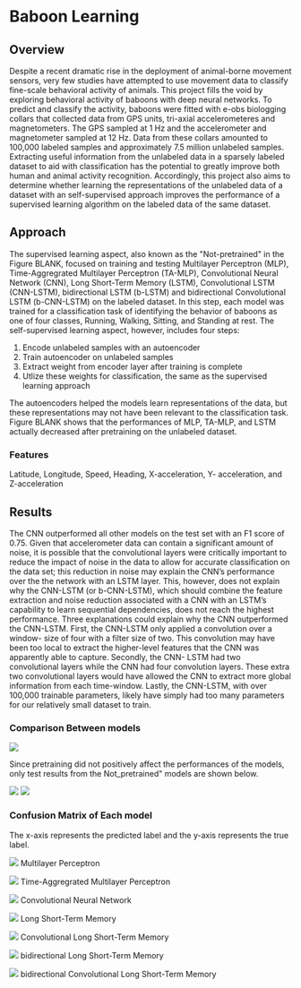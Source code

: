 # Baboon Learning

## Overview

Despite a recent dramatic rise in the deployment of animal-borne movement sensors, very few studies have attempted to use movement data to classify fine-scale behavioral activity of animals. This project fills the void by exploring behavioral activity of baboons with deep neural networks. To predict and classify the activity, baboons were fitted with e-obs biologging collars that collected data from GPS units, tri-axial accelerometeres and magnetometers. The GPS sampled at 1 Hz and the accelerometer and magnetometer sampled at 12 Hz. Data from these collars amounted to 100,000 labeled samples and approximately 7.5 million unlabeled samples. Extracting useful information from the unlabeled data in a sparsely labeled dataset to aid with classification has the potential to greatly improve both human and animal activity recognition. Accordingly, this project also aims to determine whether learning the representations of the unlabeled data of a dataset with an self-supervised approach improves the performance of a supervised learning algorithm on the labeled data of the same dataset.

## Approach

The supervised learning aspect, also known as the "Not-pretrained" in the Figure BLANK, focused on training and testing Multilayer Perceptron (MLP), Time-Aggregrated Multilayer Perceptron (TA-MLP), Convolutional Neural Network (CNN), Long Short-Term Memory (LSTM), Convolutional LSTM (CNN-LSTM), bidirectional LSTM (b-LSTM) and bidirectional Convolutional LSTM (b-CNN-LSTM) on the labeled dataset. In this step, each model was trained for a classification task of identifying the behavior of baboons as one of four classes, Running, Walking, Sitting, and Standing at rest. The self-supervised learning aspect, however, includes four steps:

  1. Encode unlabeled samples with an autoencoder
  2. Train autoencoder on unlabeled samples
  3. Extract weight from encoder layer after training is complete
  4. Utlize these weights for classification, the same as the supervised learning approach

The autoencoders helped the models learn representations of the data, but these representations may not have been relevant to the classification task. Figure BLANK shows that the performances of MLP, TA-MLP, and LSTM actually decreased after pretraining on the unlabeled dataset.


### Features

Latitude, Longitude, Speed, Heading, X-acceleration, Y- acceleration, and Z-acceleration


## Results

The CNN outperformed all other models on the test set with an F1 score of 0.75. Given that accelerometer data can contain a significant amount of noise, it is possible that the convolutional layers were critically important to reduce the impact of noise in the data to allow for accurate classification on the data set; this reduction in noise may explain the CNN’s performance over the the network with an LSTM layer. This, however, does not explain why the CNN-LSTM (or b-CNN-LSTM), which should combine the feature extraction and noise reduction associated with a CNN with an LSTM’s capability to learn sequential dependencies, does not reach the highest performance. Three explanations could explain why the CNN outperformed the CNN-LSTM. First, the CNN-LSTM only applied a convolution over a window- size of four with a filter size of two. This convolution may have been too local to extract the higher-level features that the CNN was apparently able to capture. Secondly, the CNN- LSTM had two convolutional layers while the CNN had four convolution layers. These extra two convolutional layers would have allowed the CNN to extract more global information from each time-window. Lastly, the CNN-LSTM, with over 100,000 trainable parameters, likely have simply had too many parameters for our relatively small dataset to train.

### Comparison Between models
![](figures/nopretrain_vs_pretrain)

Since pretraining did not positively affect the performances of the models, only test results from the Not_pretrained" models are shown below.

![](figures/test_results.png)
![](figures/F1.png)

### Confusion Matrix of Each model

The x-axis represents the predicted label and the y-axis represents the true label.

![](figures/confusion_matrix/mlp.png)
Multilayer Perceptron

![](figures/confusion_matrix/ta-mlp.png)
Time-Aggregrated Multilayer Perceptron

![](figures/confusion_matrix/cnn.png)
Convolutional Neural Network

![](figures/confusion_matrix/lstm.png)
Long Short-Term Memory

![](figures/confusion_matrix/cnn-lstm.png)
Convolutional Long Short-Term Memory

![](figures/confusion_matrix/b-lstm.png)
bidirectional Long Short-Term Memory

![](figures/confusion_matrix/b-cnn-lstm.png)
bidirectional Convolutional Long Short-Term Memory
